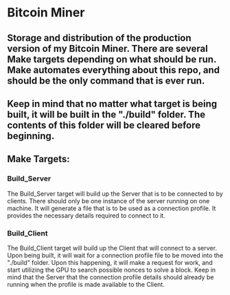 # Bitcoin Miner
## Storage and distribution of the production version of my Bitcoin Miner. There are several Make targets depending on what should be run. Make automates everything about this repo, and should be the only command that is ever run.

## Keep in mind that no matter what target is being built, it will be built in the "./build" folder. The contents of this folder will be cleared before beginning.

## Make Targets:
### Build_Server
The Build_Server target will build up the Server that is to be connected to by clients. There should only be one instance of the server running on one machine. It will generate a file that is to be used as a connection profile. It provides the necessary details required to connect to it.

### Build_Client
The Build_Client target will build up the Client that will connect to a server. Upon being built, it will wait for a connection profile file to be moved into the "./build" folder. Upon this happening, it will make a request for work, and start utilizing the GPU to search possible nonces to solve a block. Keep in mind that the Server that the connection profile details should already be running when the profile is made available to the Client.
